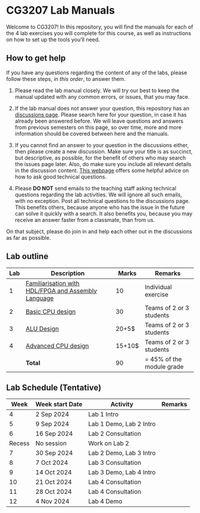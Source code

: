 # CG3207 Lab Manuals

Welcome to CG3207! In this repository, you will find the manuals for each of the 4 lab exercises you will complete for this course, as well as instructions on how to set up the tools you'll need. 

## How to get help

If you have any questions regarding the content of any of the labs, please follow these steps, *in this order*, to answer them.  

1. Please read the lab manual closely. We will try our best to keep the manual updated with any common errors, or issues, that you may face. 

2. If the lab manual does not answer your question, this repository has an [discussions page](https://github.com/nus-cg3207/lab-manuals/discussions). Please search here for your question, in case it has already been answered before. We will leave questions and answers from previous semesters on this page, so over time, more and more information should be covered between here and the manuals. 

3. If you cannot find an answer to your question in the discussions either, then please create a new discussion. Make sure your title is as succinct, but descriptive, as possible, for the benefit of others who may search the issues page later. Also, do make sure you include all relevant details in the discussion content. [This webpage](https://www.freecodecamp.org/news/how-to-ask-good-technical-questions/) offers some helpful advice on how to ask good technical questions. 

4. Please **DO NOT** send emails to the teaching staff asking technical questions regarding the lab activities. We will ignore all such emails, with no exception. Post all technical questions to the discussions page. This benefits others, because anyone who has the issue in the future can solve it quickly with a search. It also benefits you, because you may receive an answer faster from a classmate, than from us. 

On that subject, please do join in and help each other out in the discussions as far as possible. 

## Lab outline
| Lab | Description | Marks | Remarks |
|---|---|---|---|
| 1 | [Familiarisation with HDL/FPGA and Assembly Language](lab1/lab1.md) | 10 | Individual exercise |
| 2 | [Basic CPU design](lab2/lab2.md) | 30 | Teams of 2 or 3 students |
| 3 | [ALU Design](lab3/lab3.md) | 20+5$ | Teams of 2 or 3 students |
| 4 | [Advanced CPU design](lab4/lab4.md) | 15+10$ | Teams of 2 or 3 students |
| |**Total** | 90 | = 45% of the module grade |

## Lab Schedule (Tentative)
| Week | Week start Date | Activity | Remarks |
|---|---|---|---|
| 4 | 2 Sep 2024 | Lab 1 Intro |  |
| 5 | 9 Sep 2024 | Lab 1 Demo, Lab 2 Intro |  |
| 6 | 16 Sep 2024 | Lab 2 Consultation |  |
| Recess | No session | Work on Lab 2 |  |
| 7 | 30 Sep 2024 | Lab 2 Demo, Lab 3 Intro |  |
| 8 | 7 Oct 2024 | Lab 3 Consultation |  |
| 9 | 14 Oct 2024 | Lab 3 Demo, Lab 4 Intro |  |
| 10 | 21 Oct 2024 | Lab 4 Consultation |  |
| 11 | 28 Oct 2024 | Lab 4 Consultation |  |
| 12 | 4 Nov 2024 | Lab 4 Demo |  |

